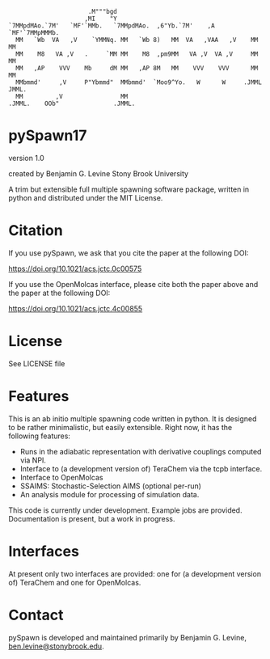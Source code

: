                                                                                      
                                                                                     
                          .M"""bgd                                               
                         ,MI    "Y                                               
    `7MMpdMAo.`7M'   `MF'`MMb.   `7MMpdMAo.  ,6"Yb.`7M'    ,A    `MF'`7MMpMMMb.  
      MM   `Wb  VA   ,V    `YMMNq. MM   `Wb 8)   MM  VA   ,VAA   ,V    MM    MM  
      MM    M8   VA ,V   .     `MM MM    M8  ,pm9MM   VA ,V  VA ,V     MM    MM  
      MM   ,AP    VVV    Mb     dM MM   ,AP 8M   MM    VVV    VVV      MM    MM  
      MMbmmd'     ,V     P"Ybmmd"  MMbmmd'  `Moo9^Yo.   W      W     .JMML  JMML.
      MM         ,V                MM                                            
    .JMML.    OOb"               .JMML.



pySpawn17
=========

version 1.0

created by
Benjamin G. Levine
Stony Brook University

A trim but extensible full multiple spawning software package, written in python and distributed under the MIT License.


Citation
========

If you use pySpawn, we ask that you cite the paper at the following DOI:

https://doi.org/10.1021/acs.jctc.0c00575

If you use the OpenMolcas interface, please cite both the paper above and the paper at the following DOI:

https://doi.org/10.1021/acs.jctc.4c00855


License
=======

See LICENSE file


Features
========

This is an ab initio multiple spawning code written in python.  It is designed to be rather minimalistic, but easily extensible.  Right now, it has the following features:

-  Runs in the adiabatic representation with derivative couplings computed via NPI.
-  Interface to (a development version of) TeraChem via the tcpb interface. 
-  Interface to OpenMolcas
-  SSAIMS: Stochastic-Selection AIMS (optional per-run)
-  An analysis module for processing of simulation data.

This code is currently under development.  Example jobs are provided.  Documentation is present, but a work in progress.

Interfaces
==========

At present only two interfaces are provided: one for (a development version of) TeraChem and one for OpenMolcas.

Contact
=======

pySpawn is developed and maintained primarily by Benjamin G. Levine, ben.levine@stonybrook.edu.





